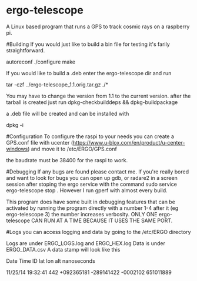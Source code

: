 # ergo-telescope
A Linux based program that runs a GPS to track cosmic rays on a raspberry pi. 

#Building
If you would just like to build a bin file for testing it's farily straightforward.

autoreconf
./configure
make 

If you would like to build a .deb enter the ergo-telescope dir and run 

tar -czf ../ergo-telescope_1.1.orig.tar.gz ./* 

You may have to change the version from 1.1 to the current version. 
after the tarball is created just run 
dpkg-checkbuilddeps && dpkg-buildpackage

a .deb file will be created and can be installed with 

dpkg -i 

#Configuration 
To configure the raspi to your needs you can create a GPS.conf file with ucenter (https://www.u-blox.com/en/product/u-center-windows)
and move it to /etc/ERGO/GPS.conf 

the baudrate must be 38400 for the raspi to work. 

#Debugging 
If any bugs are found please contact me. If you're really bored and want to look for bugs you can open up gdb, or radare2  in a screen
session after stoping the ergo service with the command sudo service ergo-telescope stop . However I run gperf with almost every build. 

This program does have some built in debugging features that can be activated by running the program directly with a number 1-4 after it 
(eg ergo-telescope 3) 
the number increases verbosity.
ONLY ONE ergo-telescope CAN RUN AT A TIME BECAUSE IT USES THE SAME PORT. 

#Logs
you can access logging and data by going to the /etc/ERGO directory 

Logs are under ERGO_LOGS.log and ERGO_HEX.log
Data is under ERGO_DATA.csv 
A data stamp will look like this 

Date    Time      ID    lat       lon       alt       nanoseconds 

11/25/14 19:32:41 442 +092365181 -289141422 -0002102 651011889



